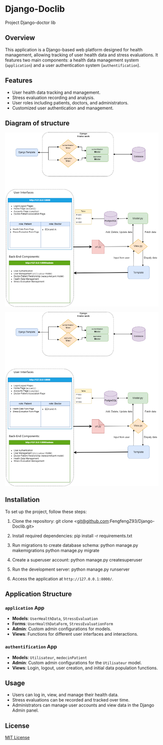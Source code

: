 # Django-Doclib
Project Django-doctor lib

## Overview
This application is a Django-based web platform designed for health management, allowing tracking of user health data and stress evaluations. It features two main components: a health data management system (`application`) and a user authentication system (`authentification`).

## Features
- User health data tracking and management.
- Stress evaluation recording and analysis.
- User roles including patients, doctors, and administrators.
- Customized user authentication and management.


## Diagram of structure

![Diagram of structure](Django_Doclib.png)

<img src="Django_Doclib.png" alt="Diagram of structure" title="Optional title">

## Installation
To set up the project, follow these steps:

1. Clone the repository:
git clone <git@github.com:FengfengZ93/Django-Doclib.git>

2. Install required dependencies:
pip install -r requirements.txt

3. Run migrations to create database schema:
python manage.py makemigrations
python manage.py migrate

4. Create a superuser account:
python manage.py createsuperuser

5. Run the development server:
python manage.py runserver

6. Access the application at `http://127.0.0.1:8000/`.

## Application Structure

### `application` App
- **Models**: `UserHealthData`, `StressEvaluation`
- **Forms**: `UserHealthDataForm`, `StressEvaluationForm`
- **Admin**: Custom admin configurations for models.
- **Views**: Functions for different user interfaces and interactions.

### `authentification` App
- **Models**: `Utilisateur`, `medecinPatient`
- **Admin**: Custom admin configurations for the `Utilisateur` model.
- **Views**: Login, logout, user creation, and initial data population functions.

## Usage
- Users can log in, view, and manage their health data.
- Stress evaluations can be recorded and tracked over time.
- Administrators can manage user accounts and view data in the Django Admin panel.


## License
[MIT License](LICENSE)

